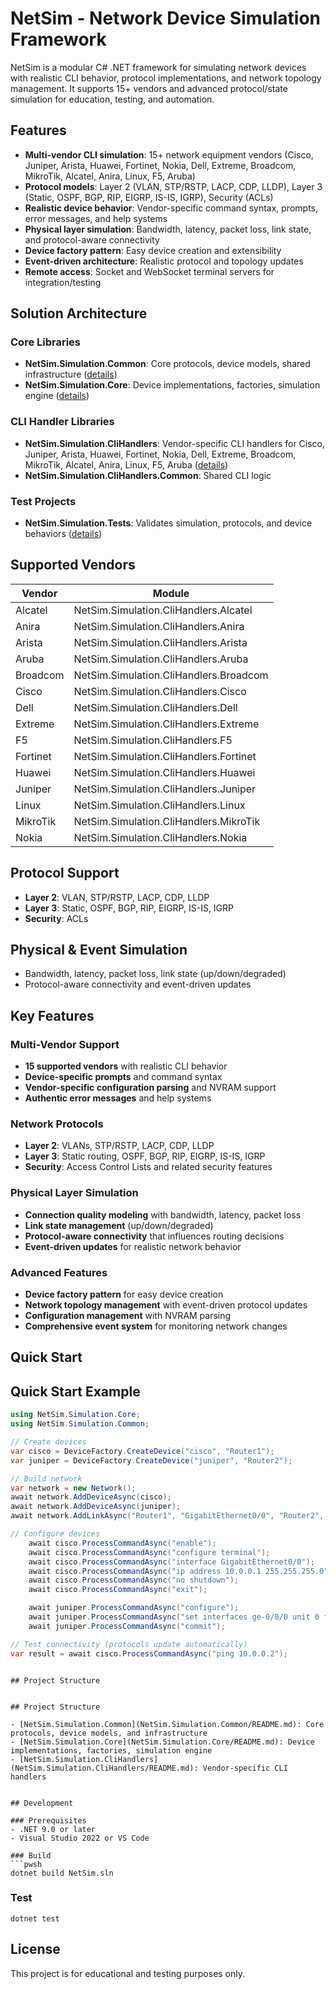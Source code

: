 # NetSim - Network Device Simulation Framework


NetSim is a modular C# .NET framework for simulating network devices with realistic CLI behavior, protocol implementations, and network topology management. It supports 15+ vendors and advanced protocol/state simulation for education, testing, and automation.


## Features

- **Multi-vendor CLI simulation**: 15+ network equipment vendors (Cisco, Juniper, Arista, Huawei, Fortinet, Nokia, Dell, Extreme, Broadcom, MikroTik, Alcatel, Anira, Linux, F5, Aruba)
- **Protocol models**: Layer 2 (VLAN, STP/RSTP, LACP, CDP, LLDP), Layer 3 (Static, OSPF, BGP, RIP, EIGRP, IS-IS, IGRP), Security (ACLs)
- **Realistic device behavior**: Vendor-specific command syntax, prompts, error messages, and help systems
- **Physical layer simulation**: Bandwidth, latency, packet loss, link state, and protocol-aware connectivity
- **Device factory pattern**: Easy device creation and extensibility
- **Event-driven architecture**: Realistic protocol and topology updates
- **Remote access**: Socket and WebSocket terminal servers for integration/testing


## Solution Architecture

### Core Libraries
- **NetSim.Simulation.Common**: Core protocols, device models, shared infrastructure ([details](NetSim.Simulation.Common/README.md))
- **NetSim.Simulation.Core**: Device implementations, factories, simulation engine ([details](NetSim.Simulation.Core/README.md))

### CLI Handler Libraries
- **NetSim.Simulation.CliHandlers**: Vendor-specific CLI handlers for Cisco, Juniper, Arista, Huawei, Fortinet, Nokia, Dell, Extreme, Broadcom, MikroTik, Alcatel, Anira, Linux, F5, Aruba ([details](NetSim.Simulation.CliHandlers/README.md))
- **NetSim.Simulation.CliHandlers.Common**: Shared CLI logic

### Test Projects
- **NetSim.Simulation.Tests**: Validates simulation, protocols, and device behaviors ([details](NetSim.Simulation.Tests/README.md))

## Supported Vendors

| Vendor     | Module                                    |
|------------|-------------------------------------------|
| Alcatel    | NetSim.Simulation.CliHandlers.Alcatel     |
| Anira      | NetSim.Simulation.CliHandlers.Anira       |
| Arista     | NetSim.Simulation.CliHandlers.Arista      |
| Aruba      | NetSim.Simulation.CliHandlers.Aruba       |
| Broadcom   | NetSim.Simulation.CliHandlers.Broadcom    |
| Cisco      | NetSim.Simulation.CliHandlers.Cisco       |
| Dell       | NetSim.Simulation.CliHandlers.Dell        |
| Extreme    | NetSim.Simulation.CliHandlers.Extreme     |
| F5         | NetSim.Simulation.CliHandlers.F5          |
| Fortinet   | NetSim.Simulation.CliHandlers.Fortinet    |
| Huawei     | NetSim.Simulation.CliHandlers.Huawei      |
| Juniper    | NetSim.Simulation.CliHandlers.Juniper     |
| Linux      | NetSim.Simulation.CliHandlers.Linux       |
| MikroTik   | NetSim.Simulation.CliHandlers.MikroTik    |
| Nokia      | NetSim.Simulation.CliHandlers.Nokia       |

## Protocol Support

- **Layer 2**: VLAN, STP/RSTP, LACP, CDP, LLDP
- **Layer 3**: Static, OSPF, BGP, RIP, EIGRP, IS-IS, IGRP
- **Security**: ACLs

## Physical & Event Simulation

- Bandwidth, latency, packet loss, link state (up/down/degraded)
- Protocol-aware connectivity and event-driven updates

## Key Features

### Multi-Vendor Support
- **15 supported vendors** with realistic CLI behavior
- **Device-specific prompts** and command syntax
- **Vendor-specific configuration parsing** and NVRAM support
- **Authentic error messages** and help systems

### Network Protocols
- **Layer 2**: VLANs, STP/RSTP, LACP, CDP, LLDP
- **Layer 3**: Static routing, OSPF, BGP, RIP, EIGRP, IS-IS, IGRP
- **Security**: Access Control Lists and related security features

### Physical Layer Simulation
- **Connection quality modeling** with bandwidth, latency, packet loss
- **Link state management** (up/down/degraded)  
- **Protocol-aware connectivity** that influences routing decisions
- **Event-driven updates** for realistic network behavior

### Advanced Features
- **Device factory pattern** for easy device creation
- **Network topology management** with event-driven protocol updates
- **Configuration management** with NVRAM parsing
- **Comprehensive event system** for monitoring network changes

## Quick Start

## Quick Start Example
```csharp
using NetSim.Simulation.Core;
using NetSim.Simulation.Common;

// Create devices
var cisco = DeviceFactory.CreateDevice("cisco", "Router1");
var juniper = DeviceFactory.CreateDevice("juniper", "Router2");

// Build network
var network = new Network();
await network.AddDeviceAsync(cisco);
await network.AddDeviceAsync(juniper);
await network.AddLinkAsync("Router1", "GigabitEthernet0/0", "Router2", "ge-0/0/0");

// Configure devices
	await cisco.ProcessCommandAsync("enable");
	await cisco.ProcessCommandAsync("configure terminal");
	await cisco.ProcessCommandAsync("interface GigabitEthernet0/0");
	await cisco.ProcessCommandAsync("ip address 10.0.0.1 255.255.255.0");
	await cisco.ProcessCommandAsync("no shutdown");
	await cisco.ProcessCommandAsync("exit");

	await juniper.ProcessCommandAsync("configure");
	await juniper.ProcessCommandAsync("set interfaces ge-0/0/0 unit 0 family inet address 10.0.0.2/24");
	await juniper.ProcessCommandAsync("commit");

// Test connectivity (protocols update automatically)
var result = await cisco.ProcessCommandAsync("ping 10.0.0.2");
```
```

## Project Structure


## Project Structure

- [NetSim.Simulation.Common](NetSim.Simulation.Common/README.md): Core protocols, device models, and infrastructure
- [NetSim.Simulation.Core](NetSim.Simulation.Core/README.md): Device implementations, factories, simulation engine
- [NetSim.Simulation.CliHandlers](NetSim.Simulation.CliHandlers/README.md): Vendor-specific CLI handlers


## Development

### Prerequisites
- .NET 9.0 or later
- Visual Studio 2022 or VS Code

### Build
```pwsh
dotnet build NetSim.sln
```

### Test
```pwsh
dotnet test
```


## License

This project is for educational and testing purposes only.
